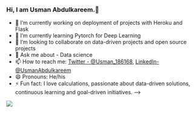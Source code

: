 ### Hi, I am Usman Abdulkareem.👋

- 🔭 I’m currently working on deployment of projects with Heroku and Flask
- 🌱 I’m currently learning Pytorch for Deep Learning
- 👯 I’m looking to collaborate on data-driven projects and open source projects
- 💬 Ask me about - Data science
- 📫 How to reach me: [Twitter - @Usman_186168](https://twitter.com/Usman_186168), [LinkedIn- @UsmanAbdulkareem](https://www.linkedin.com/in/usman-abdulkareem/)
- 😄 Pronouns: He/his
- ⚡ Fun fact: I love calculations, passionate about data-driven solutions, continuous learning and goal-driven initiatives.
-->

<img src='https://github-readme-stats.vercel.app/api?username=UsmanSimple&&show_icons=true&title_color=ffffff&icon_color=bb2acf&text_color=daf7dc&bg_color=151515'> 
